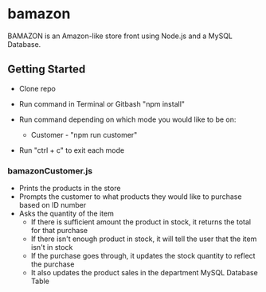 # bamazon

BAMAZON is an Amazon-like store front using Node.js and a MySQL Database.

## Getting Started

- Clone repo
- Run command in Terminal or Gitbash "npm install"
- Run command depending on which mode you would like to be on:
    - Customer - "npm run customer"

- Run "ctrl + c" to exit each mode

### bamazonCustomer.js

- Prints the products in the store
- Prompts the customer to what products they would like to purchase based on ID number
- Asks the quantity of the item
    - If there is sufficient amount the product in stock, it returns the total for that purchase
    - If there isn't enough product in stock, it will tell the user that the item isn't in stock
    - If the purchase goes through, it updates the stock quantity to reflect the purchase
    - It also updates the product sales in the department MySQL Database Table